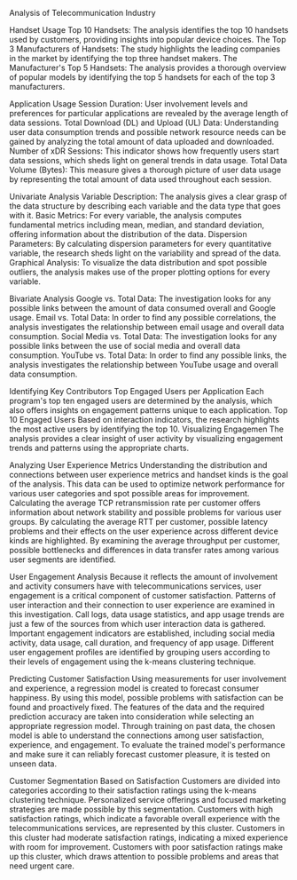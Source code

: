 Analysis of Telecommunication Industry 

Handset Usage
Top 10 Handsets: The analysis identifies the top 10 handsets used by customers, providing insights into popular device choices.
The Top 3 Manufacturers of Handsets: The study highlights the leading companies in the market by identifying the top three handset makers.
The Manufacturer's Top 5 Handsets: The analysis provides a thorough overview of popular models by identifying the top 5 handsets for each of the top 3 manufacturers.

Application Usage
Session Duration: User involvement levels and preferences for particular applications are revealed by the average length of data sessions.
Total Download (DL) and Upload (UL) Data: Understanding user data consumption trends and possible network resource needs can be gained by analyzing the total amount of data uploaded and downloaded.
Number of xDR Sessions: This indicator shows how frequently users start data sessions, which sheds light on general trends in data usage.
Total Data Volume (Bytes): This measure gives a thorough picture of user data usage by representing the total amount of data used throughout each session.

Univariate Analysis
Variable Description: The analysis gives a clear grasp of the data structure by describing each variable and the data type that goes with it.
Basic Metrics: For every variable, the analysis computes fundamental metrics including mean, median, and standard deviation, offering information about the distribution of the data.
Dispersion Parameters: By calculating dispersion parameters for every quantitative variable, the research sheds light on the variability and spread of the data.
Graphical Analysis: To visualize the data distribution and spot possible outliers, the analysis makes use of the proper plotting options for every variable.

Bivariate Analysis
Google vs. Total Data: The investigation looks for any possible links between the amount of data consumed overall and Google usage.
Email vs. Total Data: In order to find any possible correlations, the analysis investigates the relationship between email usage and overall data consumption.
Social Media vs. Total Data: The investigation looks for any possible links between the use of social media and overall data consumption.
YouTube vs. Total Data: In order to find any possible links, the analysis investigates the relationship between YouTube usage and overall data consumption.

Identifying Key Contributors
Top Engaged Users per Application
Each program's top ten engaged users are determined by the analysis, which also offers insights on engagement patterns unique to each application.
Top 10 Engaged Users
Based on interaction indicators, the research highlights the most active users by identifying the top 10.
Visualizing Engagemen
The analysis provides a clear insight of user activity by visualizing engagement trends and patterns using the appropriate charts.

Analyzing User Experience Metrics
Understanding the distribution and connections between user experience metrics and handset kinds is the goal of the analysis. This data can be used to optimize network performance for various user categories and spot possible areas for improvement.
Calculating the average TCP retransmission rate per customer offers information about network stability and possible problems for various user groups.
By calculating the average RTT per customer, possible latency problems and their effects on the user experience across different device kinds are highlighted.
By examining the average throughput per customer, possible bottlenecks and differences in data transfer rates among various user segments are identified.

User Engagement Analysis
Because it reflects the amount of involvement and activity consumers have with telecommunications services, user engagement is a critical component of customer satisfaction. Patterns of user interaction and their connection to user experience are examined in this investigation.
Call logs, data usage statistics, and app usage trends are just a few of the sources from which user interaction data is gathered.
Important engagement indicators are established, including social media activity, data usage, call duration, and frequency of app usage.
Different user engagement profiles are identified by grouping users according to their levels of engagement using the k-means clustering technique.

Predicting Customer Satisfaction
Using measurements for user involvement and experience, a regression model is created to forecast consumer happiness. By using this model, possible problems with satisfaction can be found and proactively fixed.
The features of the data and the required prediction accuracy are taken into consideration while selecting an appropriate regression model.
Through training on past data, the chosen model is able to understand the connections among user satisfaction, experience, and engagement.
To evaluate the trained model's performance and make sure it can reliably forecast customer pleasure, it is tested on unseen data.

Customer Segmentation Based on Satisfaction
Customers are divided into categories according to their satisfaction ratings using the k-means clustering technique. Personalized service offerings and focused marketing strategies are made possible by this segmentation.
Customers with high satisfaction ratings, which indicate a favorable overall experience with the telecommunications services, are represented by this cluster.
Customers in this cluster had moderate satisfaction ratings, indicating a mixed experience with room for improvement.
Customers with poor satisfaction ratings make up this cluster, which draws attention to possible problems and areas that need urgent care.

